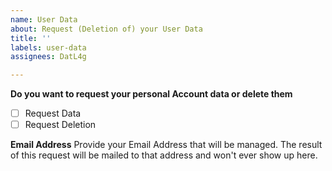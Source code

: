 ```yaml
---
name: User Data
about: Request (Deletion of) your User Data
title: ''
labels: user-data
assignees: DatL4g

---
```


**Do you want to request your personal Account data or delete them**

- [ ] Request Data
- [ ] Request Deletion

**Email Address**
Provide your Email Address that will be managed.
The result of this request will be mailed to that address and won't ever show up here.
